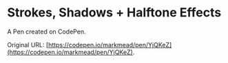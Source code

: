 # Strokes, Shadows + Halftone Effects

A Pen created on CodePen.

Original URL: [https://codepen.io/markmead/pen/YjQKeZ](https://codepen.io/markmead/pen/YjQKeZ).

